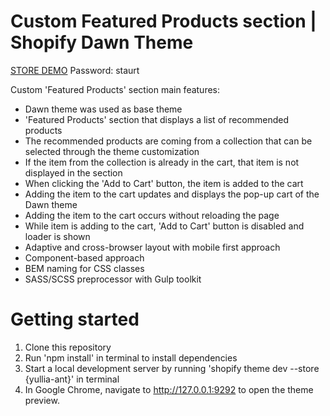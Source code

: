 # Custom Featured Products section | Shopify Dawn Theme

[STORE DEMO](https://yullia-ant.myshopify.com/)
Password: staurt

Custom 'Featured Products' section main features:
- Dawn theme was used as base theme
- 'Featured Products' section that displays a list of recommended products
- The recommended products are coming from a collection that can be selected through the theme customization
- If the item from the collection is already in the cart, that item is not displayed in the section
- When clicking the 'Add to Cart' button, the item is added to the cart
- Adding the item to the cart updates and displays the pop-up cart of the Dawn theme
- Adding the item to the cart occurs without reloading the page
- While item is adding to the cart, 'Add to Cart' button is disabled and loader is shown
- Adaptive and cross-browser layout with mobile first approach
- Component-based approach
- BEM naming for CSS classes
- SASS/SCSS preprocessor with Gulp toolkit


# Getting started

1. Clone this repository
2. Run 'npm install' in terminal to install dependencies
3. Start a local development server by running 'shopify theme dev --store {yullia-ant}' in terminal
4. In Google Chrome, navigate to http://127.0.0.1:9292 to open the theme preview.
